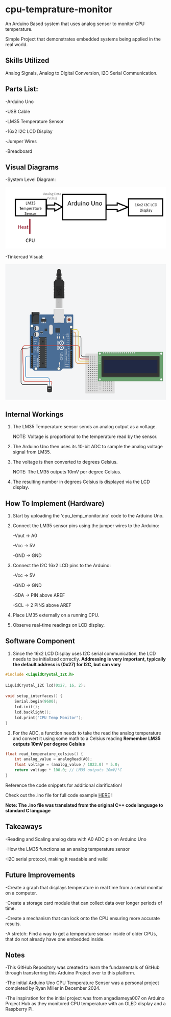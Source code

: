 # cpu-temprature-monitor
 An Arduino Based system that uses analog sensor to monitor CPU temperature.

Simple Project that demonstrates embedded systems being applied in the real world.

## Skills Utilized

Analog Signals, Analog to Digital Conversion, I2C Serial Communication.

## Parts List:

-Arduino Uno

-USB Cable

-LM35 Temperature Sensor

-16x2 I2C LCD Display

-Jumper Wires

-Breadboard

## Visual Diagrams

-System Level Diagram:

![System Diagram](Docs/system_diagram.png)

-Tinkercad Visual:

![Tinkercad Diagram](Docs/tinkercad_diagram.png)

## Internal Workings

1. The LM35 Temperature sensor sends an analog output as a voltage.

	NOTE: Voltage is proportional to the temperature read by the sensor.
2. The Arduino Uno then uses its 10-bit ADC to sample the analog voltage signal from LM35.
3. The voltage is then converted to degrees Celsius.

	NOTE: The LM35 outputs 10mV per degree Celsius.
4. The resulting number in degrees Celsius is displayed via the LCD display.


## How To Implement (Hardware)

1. Start by uploading the 'cpu_temp_monitor.ino' code to the Arduino Uno.
2. Connect the LM35 sensor pins using the jumper wires to the Arduino:

	-Vout -> A0

	-Vcc -> 5V

	-GND -> GND
3. Connect the I2C 16x2 LCD pins to the Arduino:

	-Vcc -> 5V

	-GND -> GND

	-SDA -> PIN above AREF

	-SCL -> 2 PINS above AREF
4. Place LM35 externally on a running CPU.
5. Observe real-time readings on LCD display.

## Software Component

1. Since the 16x2 LCD Display uses I2C serial communication, the LCD needs to be initialized correctly. **Addressing is very important, typically the default address is (0x27) for I2C, but can vary**

```c
#include <LiquidCrystal_I2C.h>

LiquidCrystal_I2C lcd(0x27, 16, 2);

void setup_interfaces() {
    Serial.begin(9600);
    lcd.init();
    lcd.backlight();
    lcd.print("CPU Temp Monitor");
}
```

2. For the ADC, a function needs to take the read the analog temperature and convert it using some math to a Celsius reading **Remember LM35 outputs 10mV per degree Celsius**

```c
float read_temperature_celsius() {
    int analog_value = analogRead(A0);
    float voltage = (analog_value / 1023.0) * 5.0;
    return voltage * 100.0; // LM35 outputs 10mV/°C
}
```

Reference the code snippets for additional clarification!

Check out the .ino file for full code example [HERE](Src/cpu_temp_monitor.ino) !

**Note: The .ino file was translated from the original C++ code language to standard C language**


## Takeaways

-Reading and Scaling analog data with A0 ADC pin on Arduino Uno

-How the LM35 functions as an analog temperature sensor

-I2C serial protocol, making it readable and valid

## Future Improvements

-Create a graph that displays temperature in real time from a serial monitor on a computer.

-Create a storage card module that can collect data over longer periods of time.

-Create a mechanism that can lock onto the CPU ensuring more accurate results.

-A stretch: Find a way to get a temperature sensor inside of older CPUs, that do not already have one embedded inside. 

## Notes

-This GitHub Repository was created to learn the fundamentals of GitHub through transferring this Arduino Project over to this platform.

-The initial Arduino Uno CPU Temperature Sensor was a personal project completed by Ryan Miller in December 2024.

-The inspiration for the initial project was from angadiameya007 on Arduino Project Hub as they monitored CPU temperature with an OLED display and a Raspberry Pi.






